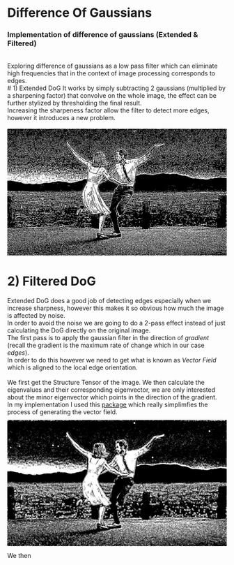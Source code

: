 # Difference Of Gaussians
### Implementation of difference of gaussians (Extended & Filtered)
<br>
Exploring difference of gaussians as a low pass filter which can eliminate high frequencies that in the context of image processing corresponds to edges.
<br>
# 1) Extended DoG
It works by simply subtracting 2 gaussians (multiplied by a sharpening factor) that convolve on the whole image, the effect can be further stylized by thresholding the final result.
<br>
Increasing the sharpeness factor allow the filter to detect more edges, however it introduces a new problem.
<br>
<br>
<img src="/results/lalaland/ExtendedDoG.png">
<br>

# 2) Filtered DoG
Extended DoG does a good job of detecting edges especially when we increase sharpness, however this makes it so obvious how much the image is affected by noise.
<br>
In order to avoid the noise we are going to do a 2-pass effect instead of just calculating the DoG directly on the original image.
<br>
The first pass is to apply the gaussian filter in the direction of *gradient* (recall the gradient is the maximum rate of change which in our case *edges*). <br>
In order to do this however we need to get what is known as *Vector Field* which is aligned to the local edge orientation. <br>
<br>
We first get the Structure Tensor of the image. We then calculate the eigenvalues and their corresponding eigenvector, we are only interested about the minor eigenvector which points in the direction of the gradient. <br>
In my implementation I used this [package](https://github.com/Skielex/structure-tensor) which really simplimfies the process of generating the vector field.
<br>
<img src="/results/lalaland/GaussianPass1.png" style="margin: 10px 0px">
<br>
We then 
